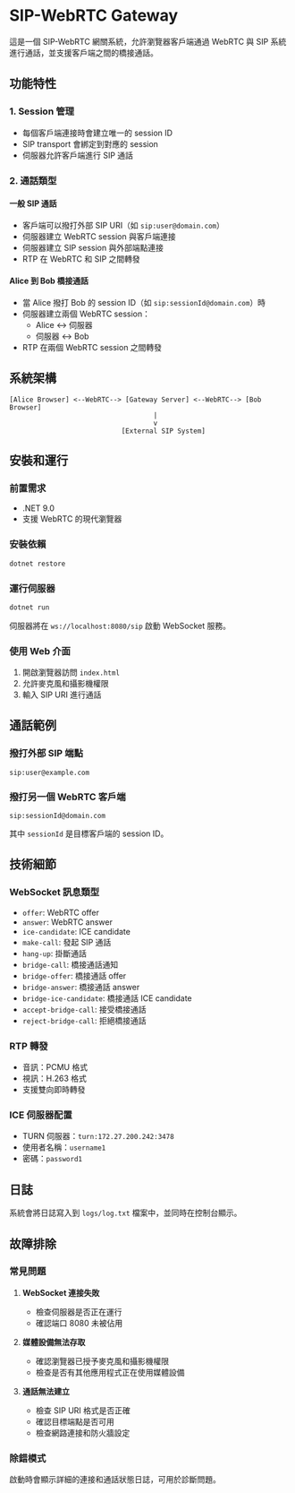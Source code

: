 # SIP-WebRTC Gateway

這是一個 SIP-WebRTC 網關系統，允許瀏覽器客戶端通過 WebRTC 與 SIP 系統進行通話，並支援客戶端之間的橋接通話。

## 功能特性

### 1. Session 管理
- 每個客戶端連接時會建立唯一的 session ID
- SIP transport 會綁定到對應的 session
- 伺服器允許客戶端進行 SIP 通話

### 2. 通話類型

#### 一般 SIP 通話
- 客戶端可以撥打外部 SIP URI（如 `sip:user@domain.com`）
- 伺服器建立 WebRTC session 與客戶端連接
- 伺服器建立 SIP session 與外部端點連接
- RTP 在 WebRTC 和 SIP 之間轉發

#### Alice 到 Bob 橋接通話
- 當 Alice 撥打 Bob 的 session ID（如 `sip:sessionId@domain.com`）時
- 伺服器建立兩個 WebRTC session：
  - Alice <-> 伺服器
  - 伺服器 <-> Bob
- RTP 在兩個 WebRTC session 之間轉發

## 系統架構

```
[Alice Browser] <--WebRTC--> [Gateway Server] <--WebRTC--> [Bob Browser]
                                    |
                                    v
                            [External SIP System]
```

## 安裝和運行

### 前置需求
- .NET 9.0
- 支援 WebRTC 的現代瀏覽器

### 安裝依賴
```bash
dotnet restore
```

### 運行伺服器
```bash
dotnet run
```

伺服器將在 `ws://localhost:8080/sip` 啟動 WebSocket 服務。

### 使用 Web 介面
1. 開啟瀏覽器訪問 `index.html`
2. 允許麥克風和攝影機權限
3. 輸入 SIP URI 進行通話

## 通話範例

### 撥打外部 SIP 端點
```
sip:user@example.com
```

### 撥打另一個 WebRTC 客戶端
```
sip:sessionId@domain.com
```
其中 `sessionId` 是目標客戶端的 session ID。

## 技術細節

### WebSocket 訊息類型
- `offer`: WebRTC offer
- `answer`: WebRTC answer  
- `ice-candidate`: ICE candidate
- `make-call`: 發起 SIP 通話
- `hang-up`: 掛斷通話
- `bridge-call`: 橋接通話通知
- `bridge-offer`: 橋接通話 offer
- `bridge-answer`: 橋接通話 answer
- `bridge-ice-candidate`: 橋接通話 ICE candidate
- `accept-bridge-call`: 接受橋接通話
- `reject-bridge-call`: 拒絕橋接通話

### RTP 轉發
- 音訊：PCMU 格式
- 視訊：H.263 格式
- 支援雙向即時轉發

### ICE 伺服器配置
- TURN 伺服器：`turn:172.27.200.242:3478`
- 使用者名稱：`username1`
- 密碼：`password1`

## 日誌
系統會將日誌寫入到 `logs/log.txt` 檔案中，並同時在控制台顯示。

## 故障排除

### 常見問題
1. **WebSocket 連接失敗**
   - 檢查伺服器是否正在運行
   - 確認端口 8080 未被佔用

2. **媒體設備無法存取**
   - 確認瀏覽器已授予麥克風和攝影機權限
   - 檢查是否有其他應用程式正在使用媒體設備

3. **通話無法建立**
   - 檢查 SIP URI 格式是否正確
   - 確認目標端點是否可用
   - 檢查網路連接和防火牆設定

### 除錯模式
啟動時會顯示詳細的連接和通話狀態日誌，可用於診斷問題。